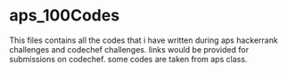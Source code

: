 # aps_100Codes

This files contains all the codes that i have written during aps hackerrank challenges and codechef challenges. links would be provided for submissions on codechef. some codes are taken from aps class.
